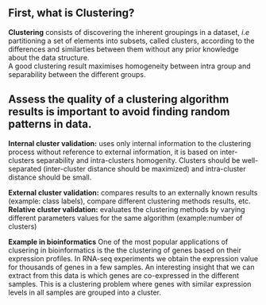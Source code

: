 ## First, what is Clustering?
**Clustering** consists of discovering the inherent groupings in a dataset, *i.e* partitioning a set of elements into subsets, called clusters, according to the differences and similarties between them without any prior knowledge about the data structure. <br/>
A good clustering result maximises homogeneity between intra group and  separability between the different groups. 

## Assess the quality of a clustering algorithm results is important to avoid finding random patterns in data. 

**Internal cluster validation:** uses only internal information to the clustering process without reference to external information, it is based on inter-clusters separability and intra-clusters homogenity. Clusters should be well-separated (inter-cluster distance should be maximized) and intra-cluster distance should be small.<br/>

**External cluster validation:** compares results to an externally known results (example: class labels), compare different clustering methods results, etc. <br/>
**Relative cluster validation:** evaluates the clustering methods by varying different parameters values for the same algorithm (example:number of clusters)<br/> 

**Example in bioinformatics**
One of the most popular applications of clusering in bioinformatics is the the clustering of genes based on their expression profiles. In RNA-seq experiments we obtain the expression value for thousands of genes in a few samples. An interesting insight that we can extract from this data is which genes are co-expressed in the different samples.  This is a clustering problem where genes with similar expression levels in all samples are grouped into a cluster.


